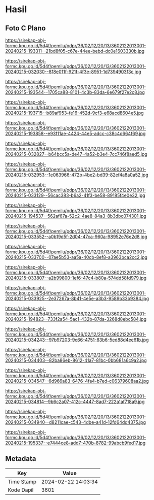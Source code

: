 # Hasil

## Foto C Plano

https://sirekap-obj-formc.kpu.go.id/5d4f/pemilu/pdpr/36/02/12/20/13/3602122013001-20240215-193311--21bd8f05-c67e-44ee-bebd-dc0e1603330b.jpg

https://sirekap-obj-formc.kpu.go.id/5d4f/pemilu/pdpr/36/02/12/20/13/3602122013001-20240215-032030--818e011f-921f-4f3e-8951-1d7394903f3c.jpg

https://sirekap-obj-formc.kpu.go.id/5d4f/pemilu/pdpr/36/02/12/20/13/3602122013001-20240215-193544--1705ca88-8101-4c3b-83da-6e679f27e2c8.jpg

https://sirekap-obj-formc.kpu.go.id/5d4f/pemilu/pdpr/36/02/12/20/13/3602122013001-20240215-193715--b89af953-fe16-452d-9cf3-e68acd8604e5.jpg

https://sirekap-obj-formc.kpu.go.id/5d4f/pemilu/pdpr/36/02/12/20/13/3602122013001-20240215-193858--e93f11ae-4424-44e5-adcc-c38c4d664f69.jpg

https://sirekap-obj-formc.kpu.go.id/5d4f/pemilu/pdpr/36/02/12/20/13/3602122013001-20240215-032827--b64bcc5a-de47-4a52-b3e4-7cc746f8aed5.jpg

https://sirekap-obj-formc.kpu.go.id/5d4f/pemilu/pdpr/36/02/12/20/13/3602122013001-20240215-032953--1e063966-472b-4be2-bd39-82ef4a8a0a52.jpg

https://sirekap-obj-formc.kpu.go.id/5d4f/pemilu/pdpr/36/02/12/20/13/3602122013001-20240215-033129--56cac383-b6a2-41f3-be58-89185f4e0e32.jpg

https://sirekap-obj-formc.kpu.go.id/5d4f/pemilu/pdpr/36/02/12/20/13/3602122013001-20240215-194537--562af67a-52c2-4ae8-84a3-8b3dbc074301.jpg

https://sirekap-obj-formc.kpu.go.id/5d4f/pemilu/pdpr/36/02/12/20/13/3602122013001-20240215-033552--a0b19d5f-2d04-47ca-960a-98952e76e2d8.jpg

https://sirekap-obj-formc.kpu.go.id/5d4f/pemilu/pdpr/36/02/12/20/13/3602122013001-20240215-033700--07ae5b53-aa5a-40cb-8ef8-a3963bca2cc2.jpg

https://sirekap-obj-formc.kpu.go.id/5d4f/pemilu/pdpr/36/02/12/20/13/3602122013001-20240215-033807--a2b99800-1ef6-47c4-b80a-574dd58fd979.jpg

https://sirekap-obj-formc.kpu.go.id/5d4f/pemilu/pdpr/36/02/12/20/13/3602122013001-20240215-033925--2e37267a-8b41-4e5e-a3b3-9589b33b9384.jpg

https://sirekap-obj-formc.kpu.go.id/5d4f/pemilu/pdpr/36/02/12/20/13/3602122013001-20240215-194823--733f2a54-5ac1-432b-87da-3268d8ebc584.jpg

https://sirekap-obj-formc.kpu.go.id/5d4f/pemilu/pdpr/36/02/12/20/13/3602122013001-20240215-034243--97b97203-9c66-4751-83b6-5ed88d4ee61b.jpg

https://sirekap-obj-formc.kpu.go.id/5d4f/pemilu/pdpr/36/02/12/20/13/3602122013001-20240215-034403--82ba86eb-8612-41a7-81bc-0bb681a6c9a2.jpg

https://sirekap-obj-formc.kpu.go.id/5d4f/pemilu/pdpr/36/02/12/20/13/3602122013001-20240215-034547--6d966a83-6476-4fa4-b7ed-c06379608aa2.jpg

https://sirekap-obj-formc.kpu.go.id/5d4f/pemilu/pdpr/36/02/12/20/13/3602122013001-20240215-034814--9b6c2a07-412c-4447-8ad7-222a1af718a9.jpg

https://sirekap-obj-formc.kpu.go.id/5d4f/pemilu/pdpr/36/02/12/20/13/3602122013001-20240215-034940--d8211cae-c543-4dbe-a41d-12fd64dd4375.jpg

https://sirekap-obj-formc.kpu.go.id/5d4f/pemilu/pdpr/36/02/12/20/13/3602122013001-20240215-195337--e7444ce8-add7-470b-8782-99abcb9fed17.jpg


## Metadata

| Key        | Value               |
| ---------- | ------------------- |
| Time Stamp | 2024-02-22 14:03:34 |
| Kode Dapil | 3601                |



